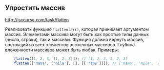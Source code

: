 ## Упростить массив
<http://jscourse.com/task/flatten>

Реализовать функцию `flatten(arr)`, которая принимает аргументом массив.
Элементами массива могут быть как простые типы данных (числа, строки), так и массивы.
Функция должна вернуть массив, состоящий из всех элементов вложенных массивов.
Глубина вложенности массивов может быть любая.
Примеры:

```js
	flatten([1, 2, 3, [1, 2, 3]]); // [1, 2, 3, 1, 2, 3]
	flatten(['mama', ['mila'], [], [['ramu']]]); // ['mama', 'mila', 'ramu']
```
